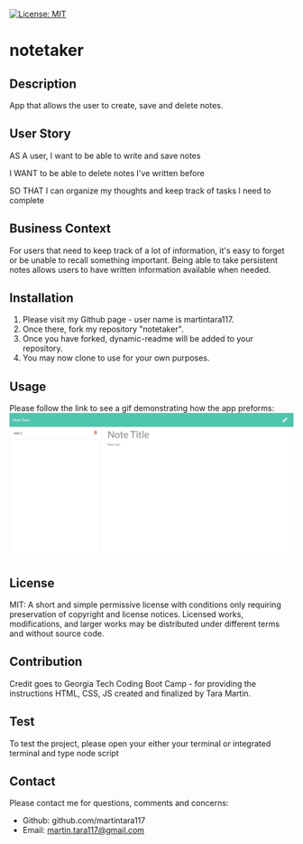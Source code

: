 [![License: MIT](https://img.shields.io/badge/License-MIT-yellow.svg)](https://opensource.org/licenses/MIT)

# notetaker

## Description

App that allows the user to create, save and delete notes.

## User Story

AS A user, I want to be able to write and save notes

I WANT to be able to delete notes I've written before

SO THAT I can organize my thoughts and keep track of tasks I need to complete

## Business Context

For users that need to keep track of a lot of information, it's easy to forget or be unable to recall something important. Being able to take persistent notes allows users to have written information available when needed.

## Installation

1. Please visit my Github page - user name is martintara117.
2. Once there, fork my repository "notetaker".
3. Once you have forked, dynamic-readme will be added to your repository.
4. You may now clone to use for your own purposes.

## Usage

Please follow the link to see a gif demonstrating how the app preforms:
![notetaker](/public/assets/images/notetaker.gif)

## License

MIT: A short and simple permissive license with conditions only requiring preservation of copyright and license notices. Licensed works, modifications, and larger works may be distributed under different terms and without source code.

## Contribution

Credit goes to Georgia Tech Coding Boot Camp - for providing the instructions
HTML, CSS, JS created and finalized by Tara Martin.

## Test

To test the project, please open your either your terminal or integrated terminal and type node script

## Contact

Please contact me for questions, comments and concerns:

- Github: github.com/martintara117
- Email: martin.tara117@gmail.com
